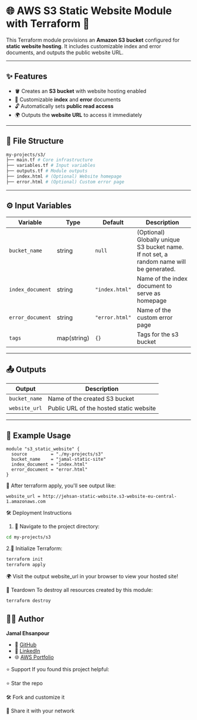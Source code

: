 # 🌐 AWS S3 Static Website Module with Terraform 🚀

This Terraform module provisions an **Amazon S3 bucket** configured for **static website hosting**. It includes customizable index and error documents, and outputs the public website URL.

---

## ✨ Features

- 🪣 Creates an **S3 bucket** with website hosting enabled  
- 📄 Customizable **index** and **error** documents  
- 🔓 Automatically sets **public read access**   
- 🌍 Outputs the **website URL** to access it immediately  

---

## 📁 File Structure

```bash
my-projects/s3/
├── main.tf # Core infrastructure
├── variables.tf # Input variables
├── outputs.tf # Module outputs
├── index.html # (Optional) Website homepage
├── error.html # (Optional) Custom error page
```


---

## ⚙️ Input Variables

| Variable         | Type    | Default        | Description |
|------------------|---------|----------------|-------------|
| `bucket_name`     | string  | `null`         | (Optional) Globally unique S3 bucket name. If not set, a random name will be generated. |
| `index_document`  | string  | `"index.html"` | Name of the index document to serve as homepage |
| `error_document`  | string  | `"error.html"` | Name of the custom error page |
| `tags`  | map(string)  | `{}` | Tags for the s3 bucket |


---

## 📤 Outputs

| Output        | Description                             |
|---------------|-----------------------------------------|
| `bucket_name` | Name of the created S3 bucket           |
| `website_url` | Public URL of the hosted static website |

---

## 🚀 Example Usage

```hcl
module "s3_static_website" {
  source         = "./my-projects/s3"
  bucket_name    = "jamal-static-site"
  index_document = "index.html"
  error_document = "error.html"
}

```


🔗 After terraform apply, you'll see output like:
```hcl
website_url = http://jehsan-static-website.s3-website-eu-central-1.amazonaws.com
```
🛠️ Deployment Instructions
1. 🧭 Navigate to the project directory:
```bash
cd my-projects/s3

```

2.🧰 Initialize Terraform:
```bash
terraform init
terraform apply
```

🌍 Visit the output website_url in your browser to view your hosted site!



🧹 Teardown
To destroy all resources created by this module:
```bash
terraform destroy
```

## 👨‍💻 Author

**Jamal Ehsanpour**

- 🐙 [GitHub](https://github.com/jamal-ehsanpour)
- 💼 [LinkedIn](https://linkedin.com/in/jamal-ehsanpour-239563194)
- 🌐 [AWS Portfolio](http://my-portfolio-cicd.s3-website-eu-west-1.amazonaws.com/)



⭐ Support
If you found this project helpful:

⭐ Star the repo

🛠 Fork and customize it

🔄 Share it with your network

